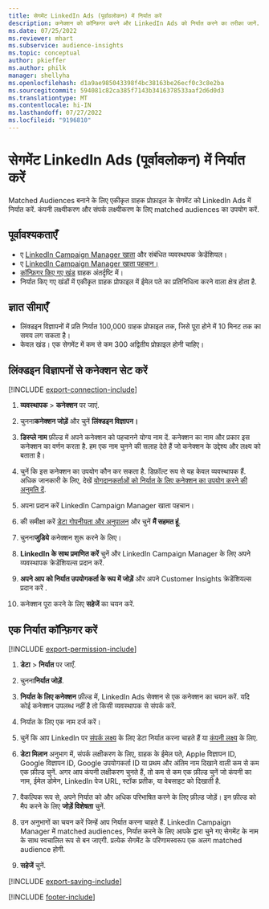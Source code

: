 ```yaml
---
title: सेगमेंट LinkedIn Ads (पूर्वावलोकन) में निर्यात करें
description: कनेक्शन को कॉन्फ़िगर करने और LinkedIn Ads को निर्यात करने का तरीका जानें.
ms.date: 07/25/2022
ms.reviewer: mhart
ms.subservice: audience-insights
ms.topic: conceptual
author: pkieffer
ms.author: philk
manager: shellyha
ms.openlocfilehash: d1a9ae985043398f4bc38163be26ecf0c3c8e2ba
ms.sourcegitcommit: 594081c82ca385f7143b3416378533aaf2d6d0d3
ms.translationtype: MT
ms.contentlocale: hi-IN
ms.lasthandoff: 07/27/2022
ms.locfileid: "9196810"
---
```

# <a name="export-segments-to-linkedin-ads-preview"></a>सेगमेंट LinkedIn Ads (पूर्वावलोकन) में निर्यात करें

Matched Audiences बनाने के लिए एकीकृत ग्राहक प्रोफ़ाइल के सेगमेंट को LinkedIn Ads में निर्यात करें. कंपनी लक्ष्यीकरण और संपर्क लक्ष्यीकरण के लिए matched audiences का उपयोग करें.

## <a name="prerequisites"></a>पूर्वावश्यकताएँ

- ए [LinkedIn Campaign Manager खाता](https://business.linkedin.com/marketing-solutions/ads) और संबंधित व्यवस्थापक क्रेडेंशियल।
- ए [LinkedIn Campaign Manager खाता पहचान।](https://www.linkedin.com/help/lms/answer/a424270)
- [कॉन्फ़िगर किए गए खंड](segments.md) ग्राहक अंतर्दृष्टि में।
- निर्यात किए गए खंडों में एकीकृत ग्राहक प्रोफाइल में ईमेल पते का प्रतिनिधित्व करने वाला क्षेत्र होता है.

## <a name="known-limitations"></a>ज्ञात सीमाएँ

- लिंक्डइन विज्ञापनों में प्रति निर्यात 100,000 ग्राहक प्रोफाइल तक, जिसे पूरा होने में 10 मिनट तक का समय लग सकता है।
- केवल खंड। एक सेगमेंट में कम से कम 300 अद्वितीय प्रोफ़ाइल होनी चाहिए।

## <a name="set-up-connection-to-linkedin-ads"></a>लिंक्डइन विज्ञापनों से कनेक्शन सेट करें

[!INCLUDE [export-connection-include](includes/export-connection-admn.md)]

1. **व्यवस्थापक** > **कनेक्शन** पर जाएं.

1. चुनना**कनेक्शन जोड़ें** और चुनें **लिंक्डइन विज्ञापन।**

1. **डिस्प्ले नाम** फ़ील्ड में अपने कनेक्शन को पहचानने योग्य नाम दें. कनेक्शन का नाम और प्रकार इस कनेक्शन का वर्णन करता है. हम एक नाम चुनने की सलाह देते हैं जो कनेक्शन के उद्देश्य और लक्ष्य को बताता है।

1. चुनें कि इस कनेक्शन का उपयोग कौन कर सकता है. डिफ़ॉल्ट रूप से यह केवल व्यवस्थापक हैं. अधिक जानकारी के लिए, देखें [योगदानकर्ताओं को निर्यात के लिए कनेक्शन का उपयोग करने की अनुमति दें](connections.md#allow-contributors-to-use-a-connection-for-exports).

1. अपना प्रदान करें LinkedIn Campaign Manager खाता पहचान।

1. की समीक्षा करें [डेटा गोपनीयता और अनुपालन](connections.md#data-privacy-and-compliance) और चुनें **मैं सहमत हूं**.

1. चुनना**जुडिये** कनेक्शन शुरू करने के लिए।

1. **LinkedIn के साथ प्रमाणित करें** चुनें और LinkedIn Campaign Manager के लिए अपने व्यवस्थापक क्रेडेंशियल्स प्रदान करें.

1. **अपने आप को निर्यात उपयोगकर्ता के रूप में जोड़ें** और अपने Customer Insights क्रेडेंशियल्स प्रदान करें .

1. कनेक्शन पूरा करने के लिए **सहेजें** का चयन करें.

## <a name="configure-an-export"></a>एक निर्यात कॉन्फ़िगर करें

[!INCLUDE [export-permission-include](includes/export-permission.md)]

1. **डेटा** > **निर्यात** पर जाएँ.

1. चुनना**निर्यात जोड़ें**.

1. **निर्यात के लिए कनेक्शन** फ़ील्ड में, LinkedIn Ads सेक्शन से एक कनेक्शन का चयन करें. यदि कोई कनेक्शन उपलब्ध नहीं है तो किसी व्यवस्थापक से संपर्क करें.

1. निर्यात के लिए एक नाम दर्ज करें।

1. चुनें कि आप LinkedIn पर [संपर्क लक्ष्य](https://business.linkedin.com/marketing-solutions/ad-targeting/contact-targeting) के लिए डेटा निर्यात करना चाहते हैं या [कंपनी लक्ष्य](https://business.linkedin.com/marketing-solutions/ad-targeting/account-targeting) के लिए.

1. **डेटा मिलान** अनुभाग में, संपर्क लक्षीकरण के लिए, ग्राहक के ईमेल पते, Apple विज्ञापन ID, Google विज्ञापन ID, Google उपयोगकर्ता ID या प्रथम और अंतिम नाम दिखाने वाली कम से कम एक फ़ील्ड चुनें. अगर आप कंपनी लक्षीकरण चुनते हैं, तो कम से कम एक फ़ील्ड चुनें जो कंपनी का नाम, ईमेल डोमेन, LinkedIn पेज URL, स्टॉक प्रतीक, या वेबसाइट को दिखाती है.

1. वैकल्पिक रूप से, अपने निर्यात को और अधिक परिभाषित करने के लिए फ़ील्ड जोड़ें। इन फ़ील्ड को मैप करने के लिए **जोड़ें विशेषता** चुनें.

1. उन अनुभागों का चयन करें जिन्हें आप निर्यात करना चाहते हैं. LinkedIn Campaign Manager में matched audiences, निर्यात करने के लिए आपके द्वारा चुने गए सेगमेंट के नाम के साथ स्वचालित रूप से बन जाएगी. प्रत्येक सेगमेंट के परिणामस्वरूप एक अलग matched audience होगी.

1. **सहेजें** चुनें.

[!INCLUDE [export-saving-include](includes/export-saving.md)]

[!INCLUDE [footer-include](includes/footer-banner.md)]
